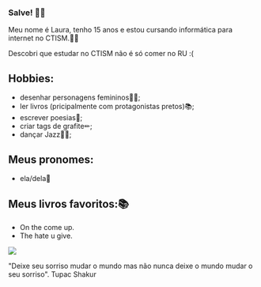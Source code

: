 ### Salve! 👋🏿

 
 
Meu nome é Laura, tenho 15 anos e estou cursando informática para internet no CTISM.🤝🏿 

Descobri que estudar no CTISM não é só comer no RU :(


## Hobbies:
* desenhar personagens femininos💅🏾;
* ler livros (pricipalmente com protagonistas pretos)📚;
* escrever poesias📓;
* criar tags de grafite✏;
* dançar Jazz💃🏿;

## Meus pronomes:
* ela/dela💫

## Meus livros favoritos:📚
* On the come up.
* The hate u give.

![](https://i.gifer.com/21X8.gif) 

"Deixe seu sorriso mudar o mundo mas não nunca deixe o mundo mudar o seu sorriso".
                                                           Tupac Shakur 
